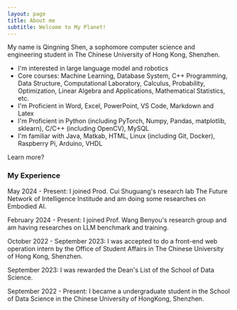 ```yaml
---
layout: page
title: About me
subtitle: Welcome to My Planet!
---
```


My name is Qingning Shen, a sophomore computer science and engineering student in The Chinese University of Hong Kong, Shenzhen.

- I'm interested in large language model and robotics
- Core courses: Machine Learning, Database System, C++ Programming, Data Structure, Computational Laboratory, Calculus, Probability, Optimization, Linear Algebra and Applications, Mathematical Statistics, etc.
- I'm Proficient in Word, Excel, PowerPoint, VS Code, Markdown and Latex
- I'm Proficient in Python (including PyTorch, Numpy, Pandas, matplotlib, sklearn), C/C++ (including OpenCV), MySQL
- I'm familiar with Java, Matkab, HTML, Linux (including Git, Docker), Raspberry Pi, Arduino, VHDL 

Learn more?

### My Experience
May 2024 - Present: I joined Prod. Cui Shuguang's research lab The Future Network of Intelligence Institude and am doing some researches on Embodied AI.

February 2024 - Present: I joined Prof. Wang Benyou's research group and am having researches on LLM benchmark and training. 

October 2022 - September 2023: I was accepted to do a front-end web operation intern by the Office of Student Affairs in The Chinese University of Hong Kong, Shenzhen.

September 2023: I was rewarded the Dean's List of the School of Data Science.

September 2022 - Present: I became a undergraduate student in the School of Data Science in the Chinese University of HongKong, Shenzhen.
